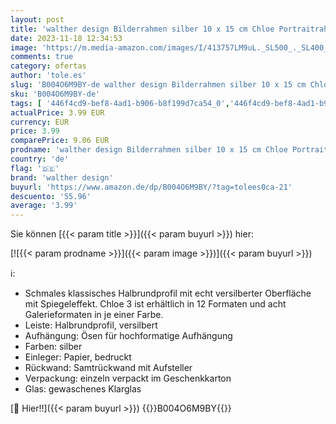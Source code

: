 ```yaml
---
layout: post
title: 'walther design Bilderrahmen silber 10 x 15 cm Chloe Portraitrahmen WD015S'
date: 2023-11-18 12:34:53
image: 'https://m.media-amazon.com/images/I/413757LM9uL._SL500_._SL400_.jpg'
comments: true
category: ofertas
author: 'tole.es'
slug: 'B004O6M9BY-de walther design Bilderrahmen silber 10 x 15 cm Chloe...'
sku: 'B004O6M9BY-de'
tags: [ '446f4cd9-bef8-4ad1-b906-b8f199d7ca54_0','446f4cd9-bef8-4ad1-b906-b8f199d7ca54_1501','446f4cd9-bef8-4ad1-b906-b8f199d7ca54_1901','446f4cd9-bef8-4ad1-b906-b8f199d7ca54_8601','446f4cd9-bef8-4ad1-b906-b8f199d7ca54_9901','Arborist Merchandising Root','Bilderrahmen','Custom Stores','Fotoalben, Rahmen & Zubehör','Geschenke unter 20 EUR','Kunden-Favoriten Social: Küche, Haushalt und Wohnen','Kunden-Favoriten: Küche, Haushalt und Wohnen','Küche, Haushalt & Wohnen','Muttertag bei Küche, Haus & Wohnen','Möbel & Wohnaccessoires Geschenkideen','Picture_frames','Self Service','Special Features Stores','Wand- & Tischbilderrahmen','Wohnaccessoires','Wohnaccessoires & Deko','Wohntrend Glänzende Zeiten','ecd6b764-60e6-4ae4-8c3f-827e5598fb2e_0','ecd6b764-60e6-4ae4-8c3f-827e5598fb2e_2201','ecd6b764-60e6-4ae4-8c3f-827e5598fb2e_2801','ecd6b764-60e6-4ae4-8c3f-827e5598fb2e_6901','walther design','🇩🇪', ]
actualPrice: 3.99 EUR
currency: EUR
price: 3.99
comparePrice: 9.06 EUR
prodname: 'walther design Bilderrahmen silber 10 x 15 cm Chloe Portraitrahmen WD015S'
country: 'de'
flag: '🇩🇪'
brand: 'walther design'
buyurl: 'https://www.amazon.de/dp/B004O6M9BY/?tag=tolees0ca-21'
descuento: '55.96'
average: '3.99'
---
```


Sie können [{{< param title >}}]({{< param buyurl >}}) hier:

[![{{< param prodname >}}]({{< param image >}})]({{< param buyurl >}})

ℹ️:

- Schmales klassisches Halbrundprofil mit echt versilberter Oberfläche mit Spiegeleffekt. Chloe 3 ist erhältlich in 12 Formaten und acht Galerieformaten in je einer Farbe.
- Leiste: Halbrundprofil, versilbert
- Aufhängung: Ösen für hochformatige Aufhängung
- Farben: silber
- Einleger: Papier, bedruckt
- Rückwand: Samtrückwand mit Aufsteller
- Verpackung: einzeln verpackt im Geschenkkarton
- Glas: gewaschenes Klarglas

[🛒 Hier!!]({{< param buyurl >}})
{{<world>}}B004O6M9BY{{</world>}}
